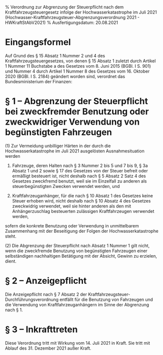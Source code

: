% Verordnung zur Abgrenzung der Steuerpflicht nach dem Kraftfahrzeugsteuergesetz infolge der Hochwasserkatastrophe im Juli 2021  (Hochwasser-Kraftfahrzeugsteuer-Abgrenzungsverordnung 2021 - HWKraftStAbV2021)
% Ausfertigungsdatum: 20.08.2021
 
# Eingangsformel

Auf Grund des § 15 Absatz 1 Nummer 2 und 4 des Kraftfahrzeugsteuergesetzes, von denen § 15 Absatz 1 zuletzt durch Artikel 1 Nummer 11 Buchstabe a des Gesetzes vom 8. Juni 2015 (BGBl. I S. 901) und Nummer 4 durch Artikel 1 Nummer 8 des Gesetzes vom 16. Oktober 2020 (BGBl. I S. 2184) geändert worden sind, verordnet das Bundesministerium der Finanzen:

# § 1 – Abgrenzung der Steuerpflicht bei zweckfremder Benutzung oder zweckwidriger Verwendung von begünstigten Fahrzeugen

(1) Zur Vermeidung unbilliger Härten in der durch die Hochwasserkatastrophe im Juli 2021 ausgelösten Ausnahmesituation werden

1. Fahrzeuge, deren Halten nach § 3 Nummer 2 bis 5 und 7 bis 9, § 3a Absatz 1 und 2 sowie § 17 des Gesetzes von der Steuer befreit oder ermäßigt besteuert ist, nicht deshalb nach § 5 Absatz 2 Satz 4 des Gesetzes zweckfremd benutzt, weil sie im Einzelfall zu anderen als steuerbegünstigten Zwecken verwendet werden, und

2. Kraftfahrzeuganhänger, für die nach § 10 Absatz 1 des Gesetzes keine Steuer erhoben wird, nicht deshalb nach § 10 Absatz 4 des Gesetzes zweckwidrig verwendet, weil sie hinter anderen als den mit Anhängerzuschlag besteuerten zulässigen Kraftfahrzeugen verwendet werden,

sofern die konkrete Benutzung oder Verwendung in unmittelbarem Zusammenhang mit der Beseitigung der Folgen der Hochwasserkatastrophe steht.

(2) Die Abgrenzung der Steuerpflicht nach Absatz 1 Nummer 1 gilt nicht, wenn die zweckfremde Benutzung von begünstigten Fahrzeugen einer selbständigen nachhaltigen Betätigung mit der Absicht, Gewinn zu erzielen, dient.

# § 2 – Anzeigepflicht

Die Anzeigepflicht nach § 7 Absatz 2 der Kraftfahrzeugsteuer-Durchführungsverordnung entfällt für die Benutzung von Fahrzeugen und die Verwendung von Kraftfahrzeuganhängern im Sinne der Abgrenzung nach § 1.

# § 3 – Inkrafttreten

Diese Verordnung tritt mit Wirkung vom 14. Juli 2021 in Kraft. Sie tritt mit Ablauf des 31. Dezember 2021 außer Kraft.
